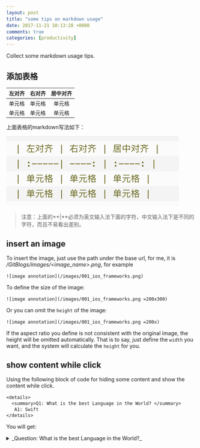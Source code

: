 ```yaml
---
layout: post
title: "some tips on markdown usage"
date: 2017-11-21 10:13:28 +0800
comments: true
categories: [productivity]
---
```


Collect some markdown usage tips.

<!-- more -->

## 添加表格

| 左对齐 | 右对齐 | 居中对齐 |
| :----- | ----: | :----: |
| 单元格 | 单元格 | 单元格 |
| 单元格 | 单元格 | 单元格 |

上面表格的markdown写法如下：

![markdown table](/images/markdown-table.png)

> 注意：上面的**|**必须为英文输入法下面的字符，中文输入法下是不同的字符，而且不易看出差别。

## insert an image

To insert the image, just use the path under the base url, for me, it is *<delete>/GitBlogs</delete>/images/<image_name>.png*, for example

```
![image annotation](/images/001_ios_frameworks.png)
```

To define the size of the image:

```
![image annotation](/images/001_ios_frameworks.png =200x300)
```

Or you can omit the `height` of the image:

```
![image annotation](/images/001_ios_frameworks.png =200x)
```

If the aspect ratio you define is not consistent with the original image, the height will be omitted automatically. That is to say, just define the `width` you want, and the system will calculate the `height` for you.

## show content while click

Using the following block of code for hiding some content and show the content while click.

```
<details> 
  <summary>Q1: What is the best Language in the World? </summary>
   A1: Swift 
</details>
```

You will get:

<details> 
  <summary>_Question: What is the best Language in the World?_</summary>
   Answer: Swift 
</details>
